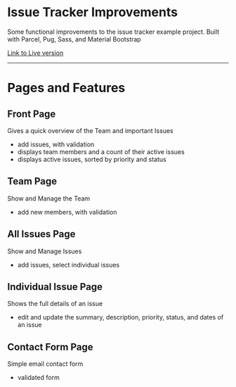 # Issue Tracker Improvements
 Some functional improvements to the issue tracker example project.
 Built with Parcel, Pug, Sass, and Material Bootstrap

[Link to Live version](https://davidclegg.github.io/Issue-Tracker-Improvements/)

---

# Pages and Features

## Front Page
Gives a quick overview of the Team and important Issues
- add issues, with validation
- displays team members and a count of their active issues
- displays active issues, sorted by priority and status 

## Team Page
Show and Manage the Team
- add new members, with validation

## All Issues Page
Show and Manage Issues
- add issues, select individual issues

## Individual Issue Page
Shows the full details of an issue
- edit and update the summary, description, priority, status, and dates of an issue

## Contact Form Page
Simple email contact form
- validated form
